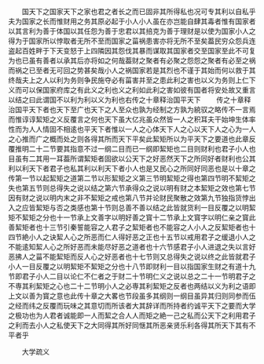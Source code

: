 <!-- { "loadSidebar": true } -->
　　国天下之国家天下之家也君之者长之而已固非其所得私也况可专其利以自私乎夫为国家之长而惟财用之务其原必起于小人小人虽在亦岂能自肆其毒者惟有国家者以其言利为善于体国以其任怨为善于忠君以其掊克为善于理财是以使为国家小人之得为于国家所以悖取者无所不至而国家之菑祸患害亦将无所不至矣葢民穷众怨兵连盗起百姓畔于下天变怒于上四隣因其怨伐其暴而谋取其国家者交至国家至此不可复为也已虽有善者以承其后亦将如之何哉葢财之聚者有必聚之怨怨之聚者有必至之祸而祸之已至者无可回之势甚矣哉小人之祸国家若是其烈也不谨于其始而何以救于其终哉夫上之人以利为务则争民施夺必有菑害并至之患此利之害也以义为务则上仁下义而可以保国家府库之有此义之利也义之利如此利之害如彼有国者将安处故又重言以结之曰此谓国不以利为利以义为利也右传之十章释治国平天下
　　传之十章释治国平天下者也天下至广也天下之人至众也孰为经制之方孰为綂驭之略传不一言焉而惟谆谆絜矩之义反覆言之何也天下虽大亿兆虽众然皆一人之积耳夫干始坤生体率性而为人人情固不相逺也平天下者惟以一人之心体天下人之心以天下人之心为一人之心推而广之概而处之则各得其所而天下平矣此絜矩所以为平天下之要道也此章反覆推明二十二节要其指意不过一纲二目而已一纲即絜矩也二目则财利也君子小人也目虽有二其用一耳葢所谓絜矩者固欲以公天下之好恶然天下之所同好者财利也公其利以利天下者君子也私其利以利天下者小人也是又民心之所同好同恶也是以十章之传第一节以起絜矩之道第二节以形絜矩之义第三节明絜矩之得也第四节明不絜矩之失也第五节则总得失之说以结之第六节承得众之说以明有财之本絜矩之效也第七节因有财之说以明内末之非不絜矩之戒也第八节并论财民聚散之效第九节独指货悖出入之应皆絜矩与否之类感也第十节则总善不善以结之此皆就货利一目反覆之以明絜矩不絜矩之分也十一节承上文善字以明好善之寳十二节承上文寳字以明仁亲之寳此善絜矩者也十三节引秦誓能容之人君子之絜矩者也不能容之人小人之反絜矩者也十四节絶小人之诀絜人心之所恶而仁人得好恶之正也十五节以戒用君子之缓退小人之不能逺知絜人心之所好恶而未能尽好恶之道者也十六节感君子小人进退之失以言好恶拂人之菑不能絜矩而反人心之好恶者也十七节则又总得失之说以终之此皆就君子小人一目反覆之以明絜矩不絜矩之分也十八节即财利一目以指国家生财之有道十九节即君子小人二目以论仁不仁者之于财二十节明仁义之说以总之二十一节明君子之不専其利絜矩之心也二十二节明小人之必専其利絜矩之反者也两结以义为利之语即上文以善为寳之意也此传十章之大畧也节段虽多其纲则一纲目虽异其归则同参而伍之经而纬之反覆而玩味之其意切而所该者大其辞详而所持者约诚平天下之要而大学之极功也为人君者诚能即一人而絜之合人人而矩之絶一己之私而公天下之利用君子之利而去小人之私使天下之大同得其所好同惬其所恶亲贤乐利各得其所天下其有不平者乎





　　大学疏义
